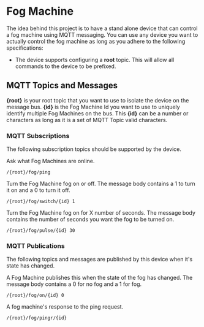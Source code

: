 # Fog Machine
The idea behind this project is to have a stand alone device that can control a fog machine using MQTT messaging.  You can use any device you want 
to actually control the fog machine as long as you adhere to the following specifications: 

* The device supports configuring a **root** topic.  This will allow all commands to the device to be prefixed.

## MQTT Topics and Messages

**{root}** is your root topic that you want to use to isolate the device on the message bus. 
**{id}** is the Fog Machine Id you want to use to uniquely identify multiple Fog Machines on the bus.  This **{id}** can be a number or characters as long as it is a set of MQTT Topic valid characters.

### MQTT Subscriptions
The following subscription topics should be supported by the device.  

Ask what Fog Machines are online.  
```
/{root}/fog/ping
```

Turn the Fog Machine fog on or off.  The message body contains a 1 to turn it on and a 0 to turn it off.  
```
/{root}/fog/switch/{id} 1
```

Turn the Fog Machine fog on for X number of seconds.  The message body contains the number of seconds you want the fog to be turned on.    
```
/{root}/fog/pulse/{id} 30
```

### MQTT Publications
The following topics and messages are published by this device when it's state has changed.

A Fog Machine publishes this when the state of the fog has changed.  The message body contains a 0 for no fog and a 1 for fog.
```
/{root}/fog/on/{id} 0 
```

A fog machine's response to the ping request.
```
/{root}/fog/pingr/{id} 
```

